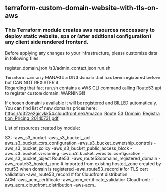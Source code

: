 <h2>terraform-custom-domain-website-with-tls-on-aws</h2>

<h3>This Terraform module creates aws resources neccessery to deploy static website, spa or (after addtional  configuration) any client side rendered frontend.</h3> 

<p>Before applying any changes to your infrastructure, please customize data in following files:</p>

register_domain.json
/s3/admin_contact.json 
run.sh

<p>Terraform can only MANAGE a DNS domain that has been registered before but CAN NOT REGISTER it.<br>
Regarding that fact run.sh contains a AWS CLI command calling Route53 api to register custom domain.
WARNING!!!

If chosen domain is available it will be registered and BILLED automaticaly.<br> 
You can find list of new domains prices here: <br>https://d32ze2gidvkk54.cloudfront.net/Amazon_Route_53_Domain_Registration_Pricing_20140731.pdf</p>


<p>List of resources created by module:

S3:
  -aws_s3_bucket
  -aws_s3_bucket__acl
  -aws_s3_bucket_cors_configuration
  -aws_s3_bucket_ownership_controls
  -aws_s3_bucket_policy
  -aws_s3_bucket_public_access_block
  -aws_s3_bucket_versioning
  -aws_s3_bucket_website_configuration
  -aws_s3_bucket_object
Route53:
  -aws_route53domains_registered_domain
  -aws_route53_hosted_zone    # imported from existing hosted_zone created by rout53 when domain is registered
  -aws_route53_record         # for TLS cert validation 
  -aws_route53_record         # for Cloudfront distribution  
ACM
  -aws_acm_certificate
  -aws_acm_certificate_validation
Cloudfront:
  -aws_acm_cloudfront_distribution
  -aws-acm_             
</p>
